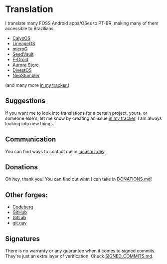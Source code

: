 # Translation
I translate many FOSS Android apps/OSes to PT-BR, making many of them accessible to Brazilians.

  * [CalyxOS](https://calyxos.org)
  * [LineageOS](https://lineageos.org)
  * [microG](https://microg.org)
  * [SeedVault](https://github.com/seedvault-app/seedvault)
  * [F-Droid](https://f-droid.org)
  * [Aurora Store](https://auroraoss.com)
  * [DivestOS](https://divestos.org/pages/our_apps)
  * [NeoStumbler](https://github.com/mjaakko/NeoStumbler)

(and many more [in my tracker.](https://codeberg.org/lucasmz/translation-suggestions/issues))

## Suggestions
If you want me to look into translations for a certain project, yours, or someone else's, let me know by creating an issue [in my tracker](https://codeberg.org/lucasmz/translation-suggestions/issues). I am always looking into new things.

## Communication
You can find ways to contact me in [lucasmz.dev](https://lucasmz.dev).

## Donations
Oh hey, thank you! You can find out what I can take in [DONATIONS.md](DONATIONS.md)!

## Other forges:

  * [Codeberg](https://codeberg.org/lucasmz)
  * [GitHub](https://github.com/lucasmz-dev)
  * [GitLab](https://gitlab.com/lucasmz)
  * [git.gay](https://git.gay/LucasMZ)

## Signatures
There is no warranty or any guarantee when it comes to signed commits. They're just an extra layer of verification. Check [SIGNED_COMMITS.md](SIGNED_COMMITS.md).
